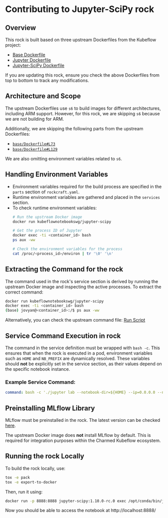 # Contributing to Jupyter-SciPy rock

## Overview
This rock is built based on three upstream Dockerfiles from the Kubeflow project:

- [Base Dockerfile](https://github.com/kubeflow/kubeflow/blob/v1.10.0/components/example-notebook-servers/base/Dockerfile)
- [Jupyter Dockerfile](https://github.com/kubeflow/kubeflow/blob/v1.10.0/components/example-notebook-servers/jupyter/Dockerfile)
- [Jupyter-SciPy Dockerfile](https://github.com/kubeflow/kubeflow/blob/v1.10.0/components/example-notebook-servers/jupyter-scipy/Dockerfile)

If you are updating this rock, ensure you check the above Dockerfiles from top to bottom to track any modifications.

## Architecture and Scope
The upstream Dockerfiles use `s6` to build images for different architectures, including ARM support. However, for this rock, we are skipping `s6` because we are not building for ARM.

Additionally, we are skipping the following parts from the upstream Dockerfiles:
- [`base/Dockerfile#L73`](https://github.com/kubeflow/kubeflow/blob/v1.10.0/components/example-notebook-servers/base/Dockerfile#L73)
- [`base/Dockerfile#L129`](https://github.com/kubeflow/kubeflow/blob/v1.10.0/components/example-notebook-servers/base/Dockerfile#L129)

We are also omitting environment variables related to `s6`.

## Handling Environment Variables
- Environment variables required for the build process are specified in the `parts` section of `rockcraft.yaml`.
- Runtime environment variables are gathered and placed in the `services` section.
- To check runtime environment variables:
  ```sh
  # Run the upstream Docker image
  docker run kubeflownotebookswg/jupyter-scipy

  # Get the process ID of Jupyter
  docker exec -ti <container_id> bash
  ps aux -ww

  # Check the environment variables for the process
  cat /proc/<process_id>/environ | tr '\0' '\n'
  ```

## Extracting the Command for the rock
The command used in the rock's service section is derived by running the upstream Docker image and inspecting the active processes.
To extract the correct command:

```sh
docker run kubeflownotebookswg/jupyter-scipy
docker exec -ti <container_id> bash
(base) jovyan@<container_id>:/$ ps aux -ww
```

Alternatively, you can check the upstream command file:
[Run Script](https://github.com/kubeflow/kubeflow/blob/v1.10.0/components/example-notebook-servers/jupyter/s6/services.d/jupyterlab/run)

## Service Command Execution in rock
The command in the service definition must be wrapped with `bash -c`. This ensures that when the rock is executed in a pod, environment variables such as `HOME` and `NB_PREFIX` are dynamically resolved. These variables should **not** be explicitly set in the service section, as their values depend on the specific notebook instance.

### Example Service Command:
```yaml
command: bash -c './jupyter lab --notebook-dir=${HOME} --ip=0.0.0.0 --no-browser --allow-root --port=8888 --ServerApp.token="" --ServerApp.password="" --ServerApp.allow_origin="*" --ServerApp.allow_remote_access=True --ServerApp.base_url=${NB_PREFIX} --ServerApp.authenticate_prometheus=False'
```

## Preinstalling MLflow Library
MLflow must be preinstalled in the rock. The latest version can be checked [here](https://github.com/canonical/mlflow-operator/blob/main/metadata.yaml#L18).

The upstream Docker image does **not** install MLflow by default. This is required for integration purposes within the Charmed Kubeflow ecosystem.

## Running the rock Locally
To build the rock locally, use:
```sh
tox -e pack
tox -e export-to-docker
```

Then, run it using:
```sh
docker run -p 8888:8888 jupyter-scipy:1.10.0-rc.0 exec /opt/conda/bin/jupyter lab --notebook-dir="/home/jovyan" --ip=0.0.0.0 --no-browser --allow-root --port=8888 --ServerApp.token="" --ServerApp.password="" --ServerApp.allow_origin="*" --ServerApp.allow_remote_access=True --ServerApp.base_url="/" --ServerApp.authenticate_prometheus=False
```

Now you should be able to access the notebook at http://localhost:8888/
